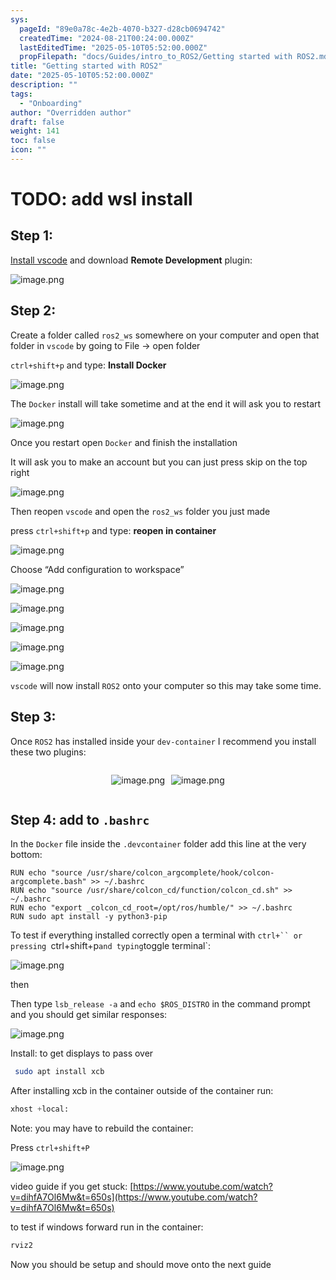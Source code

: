 ```yaml
---
sys:
  pageId: "89e0a78c-4e2b-4070-b327-d28cb0694742"
  createdTime: "2024-08-21T00:24:00.000Z"
  lastEditedTime: "2025-05-10T05:52:00.000Z"
  propFilepath: "docs/Guides/intro_to_ROS2/Getting started with ROS2.md"
title: "Getting started with ROS2"
date: "2025-05-10T05:52:00.000Z"
description: ""
tags:
  - "Onboarding"
author: "Overridden author"
draft: false
weight: 141
toc: false
icon: ""
---
```


# TODO: add wsl install

## Step 1:

[Install vscode](https://code.visualstudio.com/download) and download **Remote Development** plugin:

![image.png](https://prod-files-secure.s3.us-west-2.amazonaws.com/d518164a-d88e-44d1-a4ee-3adb3bd8bce0/efb52993-1881-4a40-b95e-6f020334f022/image.png?X-Amz-Algorithm=AWS4-HMAC-SHA256&X-Amz-Content-Sha256=UNSIGNED-PAYLOAD&X-Amz-Credential=ASIAZI2LB466R7AN7PRA%2F20250630%2Fus-west-2%2Fs3%2Faws4_request&X-Amz-Date=20250630T024703Z&X-Amz-Expires=3600&X-Amz-Security-Token=IQoJb3JpZ2luX2VjELv%2F%2F%2F%2F%2F%2F%2F%2F%2F%2FwEaCXVzLXdlc3QtMiJIMEYCIQDtbzcWhyHos2IPOZDZQ8qIoCrApvCBvI8e1kMS6GJfRgIhANmw9YQQ3wwxFy63w3nKzyeDcXerFT3hBKuHO3HkbUWNKogECLT%2F%2F%2F%2F%2F%2F%2F%2F%2F%2FwEQABoMNjM3NDIzMTgzODA1IgxVSjPMtYrhmTm0POgq3ANwZUzICuNQgy5gGSm15nFgX24Lc7Vk4EkMAvh8HOziwzhyIOfm7b1eCEbfXVvsI%2BIebya%2F6vQmjVjX0rIG%2BP0NjT5KBSU%2BGt4AsYyt5a00SsYr36m82pFZoTeIPOCo1CwytjTIgMj5jmKxJZyEHrDh7PB%2BSI5ICrQAjy0lAsezLKtW83eNFUZyATPP%2FGgTKQBLAEhDXne3H1YQ6LaNcvIg%2FZ4wZqX%2FSC4TId4QzGdoCfd8cm0t72ZZDCRMSCDFoFlY3rvTTUXBXSJu0DkUCBMeX3HGbOyCcKJJwNSWCdv064Egxpo4hFRxRuWVhncVL1nwf%2B5Yw%2B5k2oS0GZx2bOElauR6LnVf2zWywVRFFFAiJYt7LnGAqZQG2PG0BCDYJy%2FtRfv8CvaL9ZAXYtZT%2BZ7EmUZJelSBMfbb0%2FItKqWt3w9E3xWYEJuZovRuFSzT%2F3C7SlZGZCcEiufWbFv8m%2FGDFhIeCw6gkJCobXTCiDatRGgMb9HGMxDg8SXv8ALv6AfMXuCgsR127wJdwQLccG7DGi%2Fh9ZnO1jvmmr0fizdBNkTwF3YWEHeu%2BAgHWT0lj%2FWImP3f4NhAWiPzF1y5FXNPh6U2A3sY6qlXN7hx1NkK3HFmgIj%2BVCvYfe2gdDDd7ofDBjqkAWIglyTBfmEvOgCsT2k3YO%2FcqyX7Ktgm%2F0uaB2Ca8oo6NEK8KeW0g4Pzti4PZ%2FDdAAyCYeYsrIjKrTjVbdWDg137eGU1b%2B%2B%2FEW9rxA8uyDd0MnNsvBA15VwwlbpgD%2BlVg5iNik20t8IC3DZR1l%2BWKzgXlTIeB5bAWu%2F%2FsWFibDszCN98hAEo%2BmciFOLnvPG8PlORDwnt%2BrlVWtUgwSSIta4WEVRc&X-Amz-Signature=b3a3e5520249b15ae69a184c06bb13f5c9ea8d1a642025ed9e6e9a24bbcdc4d7&X-Amz-SignedHeaders=host&x-amz-checksum-mode=ENABLED&x-id=GetObject)

## Step 2:

Create a folder called `ros2_ws` somewhere on your computer and open that folder in `vscode` by going to File → open folder 

`ctrl+shift+p` and type: **Install Docker**

![image.png](https://prod-files-secure.s3.us-west-2.amazonaws.com/d518164a-d88e-44d1-a4ee-3adb3bd8bce0/2269dc0e-1cd5-47ff-bceb-c04ad9b2eab0/image.png?X-Amz-Algorithm=AWS4-HMAC-SHA256&X-Amz-Content-Sha256=UNSIGNED-PAYLOAD&X-Amz-Credential=ASIAZI2LB466R7AN7PRA%2F20250630%2Fus-west-2%2Fs3%2Faws4_request&X-Amz-Date=20250630T024703Z&X-Amz-Expires=3600&X-Amz-Security-Token=IQoJb3JpZ2luX2VjELv%2F%2F%2F%2F%2F%2F%2F%2F%2F%2FwEaCXVzLXdlc3QtMiJIMEYCIQDtbzcWhyHos2IPOZDZQ8qIoCrApvCBvI8e1kMS6GJfRgIhANmw9YQQ3wwxFy63w3nKzyeDcXerFT3hBKuHO3HkbUWNKogECLT%2F%2F%2F%2F%2F%2F%2F%2F%2F%2FwEQABoMNjM3NDIzMTgzODA1IgxVSjPMtYrhmTm0POgq3ANwZUzICuNQgy5gGSm15nFgX24Lc7Vk4EkMAvh8HOziwzhyIOfm7b1eCEbfXVvsI%2BIebya%2F6vQmjVjX0rIG%2BP0NjT5KBSU%2BGt4AsYyt5a00SsYr36m82pFZoTeIPOCo1CwytjTIgMj5jmKxJZyEHrDh7PB%2BSI5ICrQAjy0lAsezLKtW83eNFUZyATPP%2FGgTKQBLAEhDXne3H1YQ6LaNcvIg%2FZ4wZqX%2FSC4TId4QzGdoCfd8cm0t72ZZDCRMSCDFoFlY3rvTTUXBXSJu0DkUCBMeX3HGbOyCcKJJwNSWCdv064Egxpo4hFRxRuWVhncVL1nwf%2B5Yw%2B5k2oS0GZx2bOElauR6LnVf2zWywVRFFFAiJYt7LnGAqZQG2PG0BCDYJy%2FtRfv8CvaL9ZAXYtZT%2BZ7EmUZJelSBMfbb0%2FItKqWt3w9E3xWYEJuZovRuFSzT%2F3C7SlZGZCcEiufWbFv8m%2FGDFhIeCw6gkJCobXTCiDatRGgMb9HGMxDg8SXv8ALv6AfMXuCgsR127wJdwQLccG7DGi%2Fh9ZnO1jvmmr0fizdBNkTwF3YWEHeu%2BAgHWT0lj%2FWImP3f4NhAWiPzF1y5FXNPh6U2A3sY6qlXN7hx1NkK3HFmgIj%2BVCvYfe2gdDDd7ofDBjqkAWIglyTBfmEvOgCsT2k3YO%2FcqyX7Ktgm%2F0uaB2Ca8oo6NEK8KeW0g4Pzti4PZ%2FDdAAyCYeYsrIjKrTjVbdWDg137eGU1b%2B%2B%2FEW9rxA8uyDd0MnNsvBA15VwwlbpgD%2BlVg5iNik20t8IC3DZR1l%2BWKzgXlTIeB5bAWu%2F%2FsWFibDszCN98hAEo%2BmciFOLnvPG8PlORDwnt%2BrlVWtUgwSSIta4WEVRc&X-Amz-Signature=7a281310432372c6a401b06657ce3690e4243b6ef40b6fb8f6ba08e34de05ee7&X-Amz-SignedHeaders=host&x-amz-checksum-mode=ENABLED&x-id=GetObject)

The `Docker` install will take sometime and at the end it will ask you to restart

![image.png](https://prod-files-secure.s3.us-west-2.amazonaws.com/d518164a-d88e-44d1-a4ee-3adb3bd8bce0/ed233f78-be33-4b1f-b89c-9c346c0e961e/image.png?X-Amz-Algorithm=AWS4-HMAC-SHA256&X-Amz-Content-Sha256=UNSIGNED-PAYLOAD&X-Amz-Credential=ASIAZI2LB466R7AN7PRA%2F20250630%2Fus-west-2%2Fs3%2Faws4_request&X-Amz-Date=20250630T024703Z&X-Amz-Expires=3600&X-Amz-Security-Token=IQoJb3JpZ2luX2VjELv%2F%2F%2F%2F%2F%2F%2F%2F%2F%2FwEaCXVzLXdlc3QtMiJIMEYCIQDtbzcWhyHos2IPOZDZQ8qIoCrApvCBvI8e1kMS6GJfRgIhANmw9YQQ3wwxFy63w3nKzyeDcXerFT3hBKuHO3HkbUWNKogECLT%2F%2F%2F%2F%2F%2F%2F%2F%2F%2FwEQABoMNjM3NDIzMTgzODA1IgxVSjPMtYrhmTm0POgq3ANwZUzICuNQgy5gGSm15nFgX24Lc7Vk4EkMAvh8HOziwzhyIOfm7b1eCEbfXVvsI%2BIebya%2F6vQmjVjX0rIG%2BP0NjT5KBSU%2BGt4AsYyt5a00SsYr36m82pFZoTeIPOCo1CwytjTIgMj5jmKxJZyEHrDh7PB%2BSI5ICrQAjy0lAsezLKtW83eNFUZyATPP%2FGgTKQBLAEhDXne3H1YQ6LaNcvIg%2FZ4wZqX%2FSC4TId4QzGdoCfd8cm0t72ZZDCRMSCDFoFlY3rvTTUXBXSJu0DkUCBMeX3HGbOyCcKJJwNSWCdv064Egxpo4hFRxRuWVhncVL1nwf%2B5Yw%2B5k2oS0GZx2bOElauR6LnVf2zWywVRFFFAiJYt7LnGAqZQG2PG0BCDYJy%2FtRfv8CvaL9ZAXYtZT%2BZ7EmUZJelSBMfbb0%2FItKqWt3w9E3xWYEJuZovRuFSzT%2F3C7SlZGZCcEiufWbFv8m%2FGDFhIeCw6gkJCobXTCiDatRGgMb9HGMxDg8SXv8ALv6AfMXuCgsR127wJdwQLccG7DGi%2Fh9ZnO1jvmmr0fizdBNkTwF3YWEHeu%2BAgHWT0lj%2FWImP3f4NhAWiPzF1y5FXNPh6U2A3sY6qlXN7hx1NkK3HFmgIj%2BVCvYfe2gdDDd7ofDBjqkAWIglyTBfmEvOgCsT2k3YO%2FcqyX7Ktgm%2F0uaB2Ca8oo6NEK8KeW0g4Pzti4PZ%2FDdAAyCYeYsrIjKrTjVbdWDg137eGU1b%2B%2B%2FEW9rxA8uyDd0MnNsvBA15VwwlbpgD%2BlVg5iNik20t8IC3DZR1l%2BWKzgXlTIeB5bAWu%2F%2FsWFibDszCN98hAEo%2BmciFOLnvPG8PlORDwnt%2BrlVWtUgwSSIta4WEVRc&X-Amz-Signature=4ac584b223bde3434fbe93019d7fc574e77f475afc9e5a8ee1dc90fd9bc30615&X-Amz-SignedHeaders=host&x-amz-checksum-mode=ENABLED&x-id=GetObject)

Once you restart open `Docker` and finish the installation

It will ask you to make an account but you can just press skip on the top right

![image.png](https://prod-files-secure.s3.us-west-2.amazonaws.com/d518164a-d88e-44d1-a4ee-3adb3bd8bce0/21010ad9-1659-4fd9-9f59-9932a09b2a3d/image.png?X-Amz-Algorithm=AWS4-HMAC-SHA256&X-Amz-Content-Sha256=UNSIGNED-PAYLOAD&X-Amz-Credential=ASIAZI2LB466R7AN7PRA%2F20250630%2Fus-west-2%2Fs3%2Faws4_request&X-Amz-Date=20250630T024703Z&X-Amz-Expires=3600&X-Amz-Security-Token=IQoJb3JpZ2luX2VjELv%2F%2F%2F%2F%2F%2F%2F%2F%2F%2FwEaCXVzLXdlc3QtMiJIMEYCIQDtbzcWhyHos2IPOZDZQ8qIoCrApvCBvI8e1kMS6GJfRgIhANmw9YQQ3wwxFy63w3nKzyeDcXerFT3hBKuHO3HkbUWNKogECLT%2F%2F%2F%2F%2F%2F%2F%2F%2F%2FwEQABoMNjM3NDIzMTgzODA1IgxVSjPMtYrhmTm0POgq3ANwZUzICuNQgy5gGSm15nFgX24Lc7Vk4EkMAvh8HOziwzhyIOfm7b1eCEbfXVvsI%2BIebya%2F6vQmjVjX0rIG%2BP0NjT5KBSU%2BGt4AsYyt5a00SsYr36m82pFZoTeIPOCo1CwytjTIgMj5jmKxJZyEHrDh7PB%2BSI5ICrQAjy0lAsezLKtW83eNFUZyATPP%2FGgTKQBLAEhDXne3H1YQ6LaNcvIg%2FZ4wZqX%2FSC4TId4QzGdoCfd8cm0t72ZZDCRMSCDFoFlY3rvTTUXBXSJu0DkUCBMeX3HGbOyCcKJJwNSWCdv064Egxpo4hFRxRuWVhncVL1nwf%2B5Yw%2B5k2oS0GZx2bOElauR6LnVf2zWywVRFFFAiJYt7LnGAqZQG2PG0BCDYJy%2FtRfv8CvaL9ZAXYtZT%2BZ7EmUZJelSBMfbb0%2FItKqWt3w9E3xWYEJuZovRuFSzT%2F3C7SlZGZCcEiufWbFv8m%2FGDFhIeCw6gkJCobXTCiDatRGgMb9HGMxDg8SXv8ALv6AfMXuCgsR127wJdwQLccG7DGi%2Fh9ZnO1jvmmr0fizdBNkTwF3YWEHeu%2BAgHWT0lj%2FWImP3f4NhAWiPzF1y5FXNPh6U2A3sY6qlXN7hx1NkK3HFmgIj%2BVCvYfe2gdDDd7ofDBjqkAWIglyTBfmEvOgCsT2k3YO%2FcqyX7Ktgm%2F0uaB2Ca8oo6NEK8KeW0g4Pzti4PZ%2FDdAAyCYeYsrIjKrTjVbdWDg137eGU1b%2B%2B%2FEW9rxA8uyDd0MnNsvBA15VwwlbpgD%2BlVg5iNik20t8IC3DZR1l%2BWKzgXlTIeB5bAWu%2F%2FsWFibDszCN98hAEo%2BmciFOLnvPG8PlORDwnt%2BrlVWtUgwSSIta4WEVRc&X-Amz-Signature=19409f4bbaed0fd30c810cb3eab3df829b32e10b64a18cacb90accd880d84367&X-Amz-SignedHeaders=host&x-amz-checksum-mode=ENABLED&x-id=GetObject)

Then reopen `vscode` and open the `ros2_ws` folder you just made

press `ctrl+shift+p` and type: **reopen in container**

![image.png](https://prod-files-secure.s3.us-west-2.amazonaws.com/d518164a-d88e-44d1-a4ee-3adb3bd8bce0/4e93b8c2-41ad-488c-8095-c74205196118/image.png?X-Amz-Algorithm=AWS4-HMAC-SHA256&X-Amz-Content-Sha256=UNSIGNED-PAYLOAD&X-Amz-Credential=ASIAZI2LB466R7AN7PRA%2F20250630%2Fus-west-2%2Fs3%2Faws4_request&X-Amz-Date=20250630T024703Z&X-Amz-Expires=3600&X-Amz-Security-Token=IQoJb3JpZ2luX2VjELv%2F%2F%2F%2F%2F%2F%2F%2F%2F%2FwEaCXVzLXdlc3QtMiJIMEYCIQDtbzcWhyHos2IPOZDZQ8qIoCrApvCBvI8e1kMS6GJfRgIhANmw9YQQ3wwxFy63w3nKzyeDcXerFT3hBKuHO3HkbUWNKogECLT%2F%2F%2F%2F%2F%2F%2F%2F%2F%2FwEQABoMNjM3NDIzMTgzODA1IgxVSjPMtYrhmTm0POgq3ANwZUzICuNQgy5gGSm15nFgX24Lc7Vk4EkMAvh8HOziwzhyIOfm7b1eCEbfXVvsI%2BIebya%2F6vQmjVjX0rIG%2BP0NjT5KBSU%2BGt4AsYyt5a00SsYr36m82pFZoTeIPOCo1CwytjTIgMj5jmKxJZyEHrDh7PB%2BSI5ICrQAjy0lAsezLKtW83eNFUZyATPP%2FGgTKQBLAEhDXne3H1YQ6LaNcvIg%2FZ4wZqX%2FSC4TId4QzGdoCfd8cm0t72ZZDCRMSCDFoFlY3rvTTUXBXSJu0DkUCBMeX3HGbOyCcKJJwNSWCdv064Egxpo4hFRxRuWVhncVL1nwf%2B5Yw%2B5k2oS0GZx2bOElauR6LnVf2zWywVRFFFAiJYt7LnGAqZQG2PG0BCDYJy%2FtRfv8CvaL9ZAXYtZT%2BZ7EmUZJelSBMfbb0%2FItKqWt3w9E3xWYEJuZovRuFSzT%2F3C7SlZGZCcEiufWbFv8m%2FGDFhIeCw6gkJCobXTCiDatRGgMb9HGMxDg8SXv8ALv6AfMXuCgsR127wJdwQLccG7DGi%2Fh9ZnO1jvmmr0fizdBNkTwF3YWEHeu%2BAgHWT0lj%2FWImP3f4NhAWiPzF1y5FXNPh6U2A3sY6qlXN7hx1NkK3HFmgIj%2BVCvYfe2gdDDd7ofDBjqkAWIglyTBfmEvOgCsT2k3YO%2FcqyX7Ktgm%2F0uaB2Ca8oo6NEK8KeW0g4Pzti4PZ%2FDdAAyCYeYsrIjKrTjVbdWDg137eGU1b%2B%2B%2FEW9rxA8uyDd0MnNsvBA15VwwlbpgD%2BlVg5iNik20t8IC3DZR1l%2BWKzgXlTIeB5bAWu%2F%2FsWFibDszCN98hAEo%2BmciFOLnvPG8PlORDwnt%2BrlVWtUgwSSIta4WEVRc&X-Amz-Signature=89189e647ce962cb2185eb3de6708c07532ae9203eb53919d2012edfd4692faa&X-Amz-SignedHeaders=host&x-amz-checksum-mode=ENABLED&x-id=GetObject)

Choose “Add configuration to workspace”

![image.png](https://prod-files-secure.s3.us-west-2.amazonaws.com/d518164a-d88e-44d1-a4ee-3adb3bd8bce0/9560b282-5060-4989-ba37-97e7b2c22476/image.png?X-Amz-Algorithm=AWS4-HMAC-SHA256&X-Amz-Content-Sha256=UNSIGNED-PAYLOAD&X-Amz-Credential=ASIAZI2LB466R7AN7PRA%2F20250630%2Fus-west-2%2Fs3%2Faws4_request&X-Amz-Date=20250630T024703Z&X-Amz-Expires=3600&X-Amz-Security-Token=IQoJb3JpZ2luX2VjELv%2F%2F%2F%2F%2F%2F%2F%2F%2F%2FwEaCXVzLXdlc3QtMiJIMEYCIQDtbzcWhyHos2IPOZDZQ8qIoCrApvCBvI8e1kMS6GJfRgIhANmw9YQQ3wwxFy63w3nKzyeDcXerFT3hBKuHO3HkbUWNKogECLT%2F%2F%2F%2F%2F%2F%2F%2F%2F%2FwEQABoMNjM3NDIzMTgzODA1IgxVSjPMtYrhmTm0POgq3ANwZUzICuNQgy5gGSm15nFgX24Lc7Vk4EkMAvh8HOziwzhyIOfm7b1eCEbfXVvsI%2BIebya%2F6vQmjVjX0rIG%2BP0NjT5KBSU%2BGt4AsYyt5a00SsYr36m82pFZoTeIPOCo1CwytjTIgMj5jmKxJZyEHrDh7PB%2BSI5ICrQAjy0lAsezLKtW83eNFUZyATPP%2FGgTKQBLAEhDXne3H1YQ6LaNcvIg%2FZ4wZqX%2FSC4TId4QzGdoCfd8cm0t72ZZDCRMSCDFoFlY3rvTTUXBXSJu0DkUCBMeX3HGbOyCcKJJwNSWCdv064Egxpo4hFRxRuWVhncVL1nwf%2B5Yw%2B5k2oS0GZx2bOElauR6LnVf2zWywVRFFFAiJYt7LnGAqZQG2PG0BCDYJy%2FtRfv8CvaL9ZAXYtZT%2BZ7EmUZJelSBMfbb0%2FItKqWt3w9E3xWYEJuZovRuFSzT%2F3C7SlZGZCcEiufWbFv8m%2FGDFhIeCw6gkJCobXTCiDatRGgMb9HGMxDg8SXv8ALv6AfMXuCgsR127wJdwQLccG7DGi%2Fh9ZnO1jvmmr0fizdBNkTwF3YWEHeu%2BAgHWT0lj%2FWImP3f4NhAWiPzF1y5FXNPh6U2A3sY6qlXN7hx1NkK3HFmgIj%2BVCvYfe2gdDDd7ofDBjqkAWIglyTBfmEvOgCsT2k3YO%2FcqyX7Ktgm%2F0uaB2Ca8oo6NEK8KeW0g4Pzti4PZ%2FDdAAyCYeYsrIjKrTjVbdWDg137eGU1b%2B%2B%2FEW9rxA8uyDd0MnNsvBA15VwwlbpgD%2BlVg5iNik20t8IC3DZR1l%2BWKzgXlTIeB5bAWu%2F%2FsWFibDszCN98hAEo%2BmciFOLnvPG8PlORDwnt%2BrlVWtUgwSSIta4WEVRc&X-Amz-Signature=c107d3eef94fbb271fe344e6c2801166d4ae576c2fc59e05b3fe2925e68b2781&X-Amz-SignedHeaders=host&x-amz-checksum-mode=ENABLED&x-id=GetObject)

![image.png](https://prod-files-secure.s3.us-west-2.amazonaws.com/d518164a-d88e-44d1-a4ee-3adb3bd8bce0/2ee63f81-886b-48e8-a553-dc6e5eac99e4/image.png?X-Amz-Algorithm=AWS4-HMAC-SHA256&X-Amz-Content-Sha256=UNSIGNED-PAYLOAD&X-Amz-Credential=ASIAZI2LB466R7AN7PRA%2F20250630%2Fus-west-2%2Fs3%2Faws4_request&X-Amz-Date=20250630T024703Z&X-Amz-Expires=3600&X-Amz-Security-Token=IQoJb3JpZ2luX2VjELv%2F%2F%2F%2F%2F%2F%2F%2F%2F%2FwEaCXVzLXdlc3QtMiJIMEYCIQDtbzcWhyHos2IPOZDZQ8qIoCrApvCBvI8e1kMS6GJfRgIhANmw9YQQ3wwxFy63w3nKzyeDcXerFT3hBKuHO3HkbUWNKogECLT%2F%2F%2F%2F%2F%2F%2F%2F%2F%2FwEQABoMNjM3NDIzMTgzODA1IgxVSjPMtYrhmTm0POgq3ANwZUzICuNQgy5gGSm15nFgX24Lc7Vk4EkMAvh8HOziwzhyIOfm7b1eCEbfXVvsI%2BIebya%2F6vQmjVjX0rIG%2BP0NjT5KBSU%2BGt4AsYyt5a00SsYr36m82pFZoTeIPOCo1CwytjTIgMj5jmKxJZyEHrDh7PB%2BSI5ICrQAjy0lAsezLKtW83eNFUZyATPP%2FGgTKQBLAEhDXne3H1YQ6LaNcvIg%2FZ4wZqX%2FSC4TId4QzGdoCfd8cm0t72ZZDCRMSCDFoFlY3rvTTUXBXSJu0DkUCBMeX3HGbOyCcKJJwNSWCdv064Egxpo4hFRxRuWVhncVL1nwf%2B5Yw%2B5k2oS0GZx2bOElauR6LnVf2zWywVRFFFAiJYt7LnGAqZQG2PG0BCDYJy%2FtRfv8CvaL9ZAXYtZT%2BZ7EmUZJelSBMfbb0%2FItKqWt3w9E3xWYEJuZovRuFSzT%2F3C7SlZGZCcEiufWbFv8m%2FGDFhIeCw6gkJCobXTCiDatRGgMb9HGMxDg8SXv8ALv6AfMXuCgsR127wJdwQLccG7DGi%2Fh9ZnO1jvmmr0fizdBNkTwF3YWEHeu%2BAgHWT0lj%2FWImP3f4NhAWiPzF1y5FXNPh6U2A3sY6qlXN7hx1NkK3HFmgIj%2BVCvYfe2gdDDd7ofDBjqkAWIglyTBfmEvOgCsT2k3YO%2FcqyX7Ktgm%2F0uaB2Ca8oo6NEK8KeW0g4Pzti4PZ%2FDdAAyCYeYsrIjKrTjVbdWDg137eGU1b%2B%2B%2FEW9rxA8uyDd0MnNsvBA15VwwlbpgD%2BlVg5iNik20t8IC3DZR1l%2BWKzgXlTIeB5bAWu%2F%2FsWFibDszCN98hAEo%2BmciFOLnvPG8PlORDwnt%2BrlVWtUgwSSIta4WEVRc&X-Amz-Signature=f866b648472432786a18338e2327d8ba2296b271e1071e185a243ad9e02e8207&X-Amz-SignedHeaders=host&x-amz-checksum-mode=ENABLED&x-id=GetObject)

![image.png](https://prod-files-secure.s3.us-west-2.amazonaws.com/d518164a-d88e-44d1-a4ee-3adb3bd8bce0/ae1580b2-b048-407e-aed9-b584224a7a04/image.png?X-Amz-Algorithm=AWS4-HMAC-SHA256&X-Amz-Content-Sha256=UNSIGNED-PAYLOAD&X-Amz-Credential=ASIAZI2LB466R7AN7PRA%2F20250630%2Fus-west-2%2Fs3%2Faws4_request&X-Amz-Date=20250630T024703Z&X-Amz-Expires=3600&X-Amz-Security-Token=IQoJb3JpZ2luX2VjELv%2F%2F%2F%2F%2F%2F%2F%2F%2F%2FwEaCXVzLXdlc3QtMiJIMEYCIQDtbzcWhyHos2IPOZDZQ8qIoCrApvCBvI8e1kMS6GJfRgIhANmw9YQQ3wwxFy63w3nKzyeDcXerFT3hBKuHO3HkbUWNKogECLT%2F%2F%2F%2F%2F%2F%2F%2F%2F%2FwEQABoMNjM3NDIzMTgzODA1IgxVSjPMtYrhmTm0POgq3ANwZUzICuNQgy5gGSm15nFgX24Lc7Vk4EkMAvh8HOziwzhyIOfm7b1eCEbfXVvsI%2BIebya%2F6vQmjVjX0rIG%2BP0NjT5KBSU%2BGt4AsYyt5a00SsYr36m82pFZoTeIPOCo1CwytjTIgMj5jmKxJZyEHrDh7PB%2BSI5ICrQAjy0lAsezLKtW83eNFUZyATPP%2FGgTKQBLAEhDXne3H1YQ6LaNcvIg%2FZ4wZqX%2FSC4TId4QzGdoCfd8cm0t72ZZDCRMSCDFoFlY3rvTTUXBXSJu0DkUCBMeX3HGbOyCcKJJwNSWCdv064Egxpo4hFRxRuWVhncVL1nwf%2B5Yw%2B5k2oS0GZx2bOElauR6LnVf2zWywVRFFFAiJYt7LnGAqZQG2PG0BCDYJy%2FtRfv8CvaL9ZAXYtZT%2BZ7EmUZJelSBMfbb0%2FItKqWt3w9E3xWYEJuZovRuFSzT%2F3C7SlZGZCcEiufWbFv8m%2FGDFhIeCw6gkJCobXTCiDatRGgMb9HGMxDg8SXv8ALv6AfMXuCgsR127wJdwQLccG7DGi%2Fh9ZnO1jvmmr0fizdBNkTwF3YWEHeu%2BAgHWT0lj%2FWImP3f4NhAWiPzF1y5FXNPh6U2A3sY6qlXN7hx1NkK3HFmgIj%2BVCvYfe2gdDDd7ofDBjqkAWIglyTBfmEvOgCsT2k3YO%2FcqyX7Ktgm%2F0uaB2Ca8oo6NEK8KeW0g4Pzti4PZ%2FDdAAyCYeYsrIjKrTjVbdWDg137eGU1b%2B%2B%2FEW9rxA8uyDd0MnNsvBA15VwwlbpgD%2BlVg5iNik20t8IC3DZR1l%2BWKzgXlTIeB5bAWu%2F%2FsWFibDszCN98hAEo%2BmciFOLnvPG8PlORDwnt%2BrlVWtUgwSSIta4WEVRc&X-Amz-Signature=7b7a26e2b30b0bf6e4b7666e226ab08f11b15c2622bae04293a87d013d079739&X-Amz-SignedHeaders=host&x-amz-checksum-mode=ENABLED&x-id=GetObject)

![image.png](https://prod-files-secure.s3.us-west-2.amazonaws.com/d518164a-d88e-44d1-a4ee-3adb3bd8bce0/53255b28-f75e-430f-b9e3-c0ac8577e42b/image.png?X-Amz-Algorithm=AWS4-HMAC-SHA256&X-Amz-Content-Sha256=UNSIGNED-PAYLOAD&X-Amz-Credential=ASIAZI2LB466R7AN7PRA%2F20250630%2Fus-west-2%2Fs3%2Faws4_request&X-Amz-Date=20250630T024703Z&X-Amz-Expires=3600&X-Amz-Security-Token=IQoJb3JpZ2luX2VjELv%2F%2F%2F%2F%2F%2F%2F%2F%2F%2FwEaCXVzLXdlc3QtMiJIMEYCIQDtbzcWhyHos2IPOZDZQ8qIoCrApvCBvI8e1kMS6GJfRgIhANmw9YQQ3wwxFy63w3nKzyeDcXerFT3hBKuHO3HkbUWNKogECLT%2F%2F%2F%2F%2F%2F%2F%2F%2F%2FwEQABoMNjM3NDIzMTgzODA1IgxVSjPMtYrhmTm0POgq3ANwZUzICuNQgy5gGSm15nFgX24Lc7Vk4EkMAvh8HOziwzhyIOfm7b1eCEbfXVvsI%2BIebya%2F6vQmjVjX0rIG%2BP0NjT5KBSU%2BGt4AsYyt5a00SsYr36m82pFZoTeIPOCo1CwytjTIgMj5jmKxJZyEHrDh7PB%2BSI5ICrQAjy0lAsezLKtW83eNFUZyATPP%2FGgTKQBLAEhDXne3H1YQ6LaNcvIg%2FZ4wZqX%2FSC4TId4QzGdoCfd8cm0t72ZZDCRMSCDFoFlY3rvTTUXBXSJu0DkUCBMeX3HGbOyCcKJJwNSWCdv064Egxpo4hFRxRuWVhncVL1nwf%2B5Yw%2B5k2oS0GZx2bOElauR6LnVf2zWywVRFFFAiJYt7LnGAqZQG2PG0BCDYJy%2FtRfv8CvaL9ZAXYtZT%2BZ7EmUZJelSBMfbb0%2FItKqWt3w9E3xWYEJuZovRuFSzT%2F3C7SlZGZCcEiufWbFv8m%2FGDFhIeCw6gkJCobXTCiDatRGgMb9HGMxDg8SXv8ALv6AfMXuCgsR127wJdwQLccG7DGi%2Fh9ZnO1jvmmr0fizdBNkTwF3YWEHeu%2BAgHWT0lj%2FWImP3f4NhAWiPzF1y5FXNPh6U2A3sY6qlXN7hx1NkK3HFmgIj%2BVCvYfe2gdDDd7ofDBjqkAWIglyTBfmEvOgCsT2k3YO%2FcqyX7Ktgm%2F0uaB2Ca8oo6NEK8KeW0g4Pzti4PZ%2FDdAAyCYeYsrIjKrTjVbdWDg137eGU1b%2B%2B%2FEW9rxA8uyDd0MnNsvBA15VwwlbpgD%2BlVg5iNik20t8IC3DZR1l%2BWKzgXlTIeB5bAWu%2F%2FsWFibDszCN98hAEo%2BmciFOLnvPG8PlORDwnt%2BrlVWtUgwSSIta4WEVRc&X-Amz-Signature=5fee2dd1e19777181273d6090a04ee6a2a272a716b2d500d638e4c45b9dbfc48&X-Amz-SignedHeaders=host&x-amz-checksum-mode=ENABLED&x-id=GetObject)

![image.png](https://prod-files-secure.s3.us-west-2.amazonaws.com/d518164a-d88e-44d1-a4ee-3adb3bd8bce0/7c562767-5af9-4ffb-97d1-327bcdf4ee00/image.png?X-Amz-Algorithm=AWS4-HMAC-SHA256&X-Amz-Content-Sha256=UNSIGNED-PAYLOAD&X-Amz-Credential=ASIAZI2LB466R7AN7PRA%2F20250630%2Fus-west-2%2Fs3%2Faws4_request&X-Amz-Date=20250630T024703Z&X-Amz-Expires=3600&X-Amz-Security-Token=IQoJb3JpZ2luX2VjELv%2F%2F%2F%2F%2F%2F%2F%2F%2F%2FwEaCXVzLXdlc3QtMiJIMEYCIQDtbzcWhyHos2IPOZDZQ8qIoCrApvCBvI8e1kMS6GJfRgIhANmw9YQQ3wwxFy63w3nKzyeDcXerFT3hBKuHO3HkbUWNKogECLT%2F%2F%2F%2F%2F%2F%2F%2F%2F%2FwEQABoMNjM3NDIzMTgzODA1IgxVSjPMtYrhmTm0POgq3ANwZUzICuNQgy5gGSm15nFgX24Lc7Vk4EkMAvh8HOziwzhyIOfm7b1eCEbfXVvsI%2BIebya%2F6vQmjVjX0rIG%2BP0NjT5KBSU%2BGt4AsYyt5a00SsYr36m82pFZoTeIPOCo1CwytjTIgMj5jmKxJZyEHrDh7PB%2BSI5ICrQAjy0lAsezLKtW83eNFUZyATPP%2FGgTKQBLAEhDXne3H1YQ6LaNcvIg%2FZ4wZqX%2FSC4TId4QzGdoCfd8cm0t72ZZDCRMSCDFoFlY3rvTTUXBXSJu0DkUCBMeX3HGbOyCcKJJwNSWCdv064Egxpo4hFRxRuWVhncVL1nwf%2B5Yw%2B5k2oS0GZx2bOElauR6LnVf2zWywVRFFFAiJYt7LnGAqZQG2PG0BCDYJy%2FtRfv8CvaL9ZAXYtZT%2BZ7EmUZJelSBMfbb0%2FItKqWt3w9E3xWYEJuZovRuFSzT%2F3C7SlZGZCcEiufWbFv8m%2FGDFhIeCw6gkJCobXTCiDatRGgMb9HGMxDg8SXv8ALv6AfMXuCgsR127wJdwQLccG7DGi%2Fh9ZnO1jvmmr0fizdBNkTwF3YWEHeu%2BAgHWT0lj%2FWImP3f4NhAWiPzF1y5FXNPh6U2A3sY6qlXN7hx1NkK3HFmgIj%2BVCvYfe2gdDDd7ofDBjqkAWIglyTBfmEvOgCsT2k3YO%2FcqyX7Ktgm%2F0uaB2Ca8oo6NEK8KeW0g4Pzti4PZ%2FDdAAyCYeYsrIjKrTjVbdWDg137eGU1b%2B%2B%2FEW9rxA8uyDd0MnNsvBA15VwwlbpgD%2BlVg5iNik20t8IC3DZR1l%2BWKzgXlTIeB5bAWu%2F%2FsWFibDszCN98hAEo%2BmciFOLnvPG8PlORDwnt%2BrlVWtUgwSSIta4WEVRc&X-Amz-Signature=7a0f3f1e46ada9e7da85a4e0aaaa4111d5f3812d05a74e77265afec0eaa10f14&X-Amz-SignedHeaders=host&x-amz-checksum-mode=ENABLED&x-id=GetObject)

`vscode` will now install `ROS2` onto your computer so this may take some time.

## Step 3:

Once `ROS2` has installed inside your `dev-container` I recommend you install these two plugins:

<div style="display: flex;flex-direction: row; column-gap:10px; max-width: 630px;justify-content: center;">
<div>

![image.png](https://prod-files-secure.s3.us-west-2.amazonaws.com/d518164a-d88e-44d1-a4ee-3adb3bd8bce0/3fc3d550-5a54-4ba1-ba6b-faa01cdb7369/image.png?X-Amz-Algorithm=AWS4-HMAC-SHA256&X-Amz-Content-Sha256=UNSIGNED-PAYLOAD&X-Amz-Credential=ASIAZI2LB466627ZFJLS%2F20250630%2Fus-west-2%2Fs3%2Faws4_request&X-Amz-Date=20250630T024704Z&X-Amz-Expires=3600&X-Amz-Security-Token=IQoJb3JpZ2luX2VjELv%2F%2F%2F%2F%2F%2F%2F%2F%2F%2FwEaCXVzLXdlc3QtMiJGMEQCIEO0AqdXb7JDb9k5zfgFWrc7HqhT2oHxW1QOQSZqS3qkAiAFWRDfZCp18eVIYE2Zg0B7dXqvstg4KJfqWfNast9fIyqIBAi0%2F%2F%2F%2F%2F%2F%2F%2F%2F%2F8BEAAaDDYzNzQyMzE4MzgwNSIMKI47uJL4w5picijJKtwDdWMbF7EuXBSfMVWvndjMA1d803P69Pb62%2BWt4ZBdxrNDUDylhv%2B9kbxQGdYY2jmKWDTc1QR5JugqVy%2FQSKHZUwF%2FkKGjXxjEYN6QI78jAtYaf%2B0ZDYnawRF%2BVkQ0syuRXYuS6UuuQlpwsQCat2Qr%2BIzO5g2iv%2Bo1GXAFblKIVxK2vKdBnbPYeJS8Zeaka9AoXaIgsMCBFjqKeMB2BwHyOxwqaYcu%2BNdo%2B83XmJTczMyb%2BYa3zlw1Fxoq9%2FqgPYfmRIMtv%2BEjlxAztSupStS8YlZsAN1o%2Blhkq%2FQEehsL6doCgYO1Mq%2FdNA%2Br1nqWemm1gqOqBBwh36GQcvlURt0Cr5rim%2FhfXtcemSzCKsHQjhDTKubn4F0Bh%2Fu6BELfxlRNvNZYVE2qJpSt%2BZMLEIYj7ZcDiS0QR2F1uu%2FtSfqV5Umt3v81cjG856pgdUcWB7hlxdif1cTqTGe3gOo1mXxQSpprpQW45GaKIjISuoq4CD0RwS%2FmXOzPaqrUkFzXUTkUfX7sLHoqjELhSSEdVK99of8y7fjwlyscV8yLUQWbpaTaJKNclM%2FwTQPIDFY8qE%2F%2BhJqGjnUJDIwRl1BA1t5ZAgJLuNqVZvuWlFvruxYgcA2dWR4TnRfPWMDNrmQwkO%2BHwwY6pgF1kaC64UT0GjmkT157l5a9Sn5Iwlve1RkWGjQBp3gpeOLqMvCa2G8Uhk%2BP7ROHo8TTsv%2BD36na5WgxtDQFss0QxsKUmlysIvhn7G2Vzn0zmXfebLiKEdvpsqPzdpERNoTmXfQ%2Flr%2F%2Frki%2BQlamCHJCpniPszB0Aq%2BNVZ3xWLiwXHgvQwM3zFydvbTZJf8WQ9o84JxpudE4rGXNGlUNTODxnZWmQ%2B4L&X-Amz-Signature=13120d7dce837b945a214a4773448ddd84b76441a19abfabdd201e808ec652ad&X-Amz-SignedHeaders=host&x-amz-checksum-mode=ENABLED&x-id=GetObject)

</div>
<div>

![image.png](https://prod-files-secure.s3.us-west-2.amazonaws.com/d518164a-d88e-44d1-a4ee-3adb3bd8bce0/d994cc66-13c2-4093-a5a3-f84cf4601a82/image.png?X-Amz-Algorithm=AWS4-HMAC-SHA256&X-Amz-Content-Sha256=UNSIGNED-PAYLOAD&X-Amz-Credential=ASIAZI2LB4663WVYZKPQ%2F20250630%2Fus-west-2%2Fs3%2Faws4_request&X-Amz-Date=20250630T024704Z&X-Amz-Expires=3600&X-Amz-Security-Token=IQoJb3JpZ2luX2VjELr%2F%2F%2F%2F%2F%2F%2F%2F%2F%2FwEaCXVzLXdlc3QtMiJHMEUCIFB%2ByJQ%2BV%2B3ThgCgNaMMcfKfcYgpnzV9sC4fvPdMqIPzAiEA0hW0gg%2FjcHQJeuwN0VQ2zm6Y5kLkw95dTQ2V8IgtedsqiAQIs%2F%2F%2F%2F%2F%2F%2F%2F%2F%2F%2FARAAGgw2Mzc0MjMxODM4MDUiDL6x0T4ZCiINGZc1sCrcA3jSwyajYWUw0Wm8zbZ8kb5hQkBIQvBE4E5xRoIippnFwzIuDLEJ7hxaQ4V%2FmrVM1gl3oahd6K1QzQ0pFDwRNjE2o%2BSaqw%2BYAR7ful3ldj%2F465xzoYviXjVAWS5l%2Ft5tgt6re9fcr3W6QxGTZGQ3O8VMgElNBHNpHwqGiUKYr3e4gFhCY0dyxiZQi2XyLTPJ3RHK0%2ByKlmfvFvy%2FnQYDjUvfk6RIwK2IWiZSzPZZRDdeFbjGLg7xDK4jQpANvtxNzWpSiuSQwtjIiCixVL7jlWWTFgqaC7uRY2Fx62SVVc11rwEaCM9VH9NbGUGPEk9e8nqqvu4J9VjTwKtYfqvQ9FRVNmR2OyUFwvcnePYDl6m%2B0b%2FNHNT1DAxmuEAbEmoQiclIJJKem%2BC%2FJ%2BdUoAqiWb3ERyroE9Bhc6aMmiNUqf4alFXm%2BKpoN7Ls1mYTkjGCyjPwBfIkmnEOY8eUVql1ghY3Yj84dVak07yCxg%2FYzzoN0yuXSPN2u1qz9OxJ1BQ1GaoF2vUV%2F5M3nMie8OIcVaTfalZqCftHd5RH7x9joS7CSG%2BWtDYdqU6CAmR4%2FcgIIH32LVw1DE4BsHj8EZwzIs9zN9LwAYTedWootYG0qV4LMZbtqRQhK7OM9fVZMITmh8MGOqUBD0WOxMYWgCsGk%2FQFzQZzFVcc%2BR597dn5H4BPbwIyPJxhpqDGKdr%2BJu4bhKgtgC1R1kGiy8yu3awE4IdGZiZlSIKe3EVKYrCoWleDGp9yHXjkmE0Ty85NvSl1Q2oeKGKv4%2BByzkGKmA5ANBnIuS7MDJ3SVOEDKtF7mEwBub2gMquNZILXDO6eCxMZdO4CDWlEjaCATH98BNYcThUp9Xngr%2F%2F52Doh&X-Amz-Signature=55c11c52d462d0b443b6b544b19c0eb0d4e230d7b099d5f68817d322652e03e3&X-Amz-SignedHeaders=host&x-amz-checksum-mode=ENABLED&x-id=GetObject)

</div>
</div>

## Step 4: add to `.bashrc`

In the `Docker` file inside the `.devcontainer` folder add this line at the very bottom: 

```docker
RUN echo "source /usr/share/colcon_argcomplete/hook/colcon-argcomplete.bash" >> ~/.bashrc
RUN echo "source /usr/share/colcon_cd/function/colcon_cd.sh" >> ~/.bashrc
RUN echo "export _colcon_cd_root=/opt/ros/humble/" >> ~/.bashrc
RUN sudo apt install -y python3-pip 
```

To test if everything installed correctly open a terminal with `ctrl+`` or pressing `ctrl+shift+p` and typing `toggle terminal`:

![image.png](https://prod-files-secure.s3.us-west-2.amazonaws.com/d518164a-d88e-44d1-a4ee-3adb3bd8bce0/6a4943d8-b04e-4c02-9a58-775f3384d1a5/image.png?X-Amz-Algorithm=AWS4-HMAC-SHA256&X-Amz-Content-Sha256=UNSIGNED-PAYLOAD&X-Amz-Credential=ASIAZI2LB466R7AN7PRA%2F20250630%2Fus-west-2%2Fs3%2Faws4_request&X-Amz-Date=20250630T024703Z&X-Amz-Expires=3600&X-Amz-Security-Token=IQoJb3JpZ2luX2VjELv%2F%2F%2F%2F%2F%2F%2F%2F%2F%2FwEaCXVzLXdlc3QtMiJIMEYCIQDtbzcWhyHos2IPOZDZQ8qIoCrApvCBvI8e1kMS6GJfRgIhANmw9YQQ3wwxFy63w3nKzyeDcXerFT3hBKuHO3HkbUWNKogECLT%2F%2F%2F%2F%2F%2F%2F%2F%2F%2FwEQABoMNjM3NDIzMTgzODA1IgxVSjPMtYrhmTm0POgq3ANwZUzICuNQgy5gGSm15nFgX24Lc7Vk4EkMAvh8HOziwzhyIOfm7b1eCEbfXVvsI%2BIebya%2F6vQmjVjX0rIG%2BP0NjT5KBSU%2BGt4AsYyt5a00SsYr36m82pFZoTeIPOCo1CwytjTIgMj5jmKxJZyEHrDh7PB%2BSI5ICrQAjy0lAsezLKtW83eNFUZyATPP%2FGgTKQBLAEhDXne3H1YQ6LaNcvIg%2FZ4wZqX%2FSC4TId4QzGdoCfd8cm0t72ZZDCRMSCDFoFlY3rvTTUXBXSJu0DkUCBMeX3HGbOyCcKJJwNSWCdv064Egxpo4hFRxRuWVhncVL1nwf%2B5Yw%2B5k2oS0GZx2bOElauR6LnVf2zWywVRFFFAiJYt7LnGAqZQG2PG0BCDYJy%2FtRfv8CvaL9ZAXYtZT%2BZ7EmUZJelSBMfbb0%2FItKqWt3w9E3xWYEJuZovRuFSzT%2F3C7SlZGZCcEiufWbFv8m%2FGDFhIeCw6gkJCobXTCiDatRGgMb9HGMxDg8SXv8ALv6AfMXuCgsR127wJdwQLccG7DGi%2Fh9ZnO1jvmmr0fizdBNkTwF3YWEHeu%2BAgHWT0lj%2FWImP3f4NhAWiPzF1y5FXNPh6U2A3sY6qlXN7hx1NkK3HFmgIj%2BVCvYfe2gdDDd7ofDBjqkAWIglyTBfmEvOgCsT2k3YO%2FcqyX7Ktgm%2F0uaB2Ca8oo6NEK8KeW0g4Pzti4PZ%2FDdAAyCYeYsrIjKrTjVbdWDg137eGU1b%2B%2B%2FEW9rxA8uyDd0MnNsvBA15VwwlbpgD%2BlVg5iNik20t8IC3DZR1l%2BWKzgXlTIeB5bAWu%2F%2FsWFibDszCN98hAEo%2BmciFOLnvPG8PlORDwnt%2BrlVWtUgwSSIta4WEVRc&X-Amz-Signature=81d441b927928493f346ad24ea35863d1a631ea962262a465faf717a856583e4&X-Amz-SignedHeaders=host&x-amz-checksum-mode=ENABLED&x-id=GetObject)

then 

Then type `lsb_release -a` and `echo $ROS_DISTRO` in the command prompt and you should get similar responses:

![image.png](https://prod-files-secure.s3.us-west-2.amazonaws.com/d518164a-d88e-44d1-a4ee-3adb3bd8bce0/3e635dec-a805-4e85-8b9e-d000e5b71a4e/image.png?X-Amz-Algorithm=AWS4-HMAC-SHA256&X-Amz-Content-Sha256=UNSIGNED-PAYLOAD&X-Amz-Credential=ASIAZI2LB466R7AN7PRA%2F20250630%2Fus-west-2%2Fs3%2Faws4_request&X-Amz-Date=20250630T024703Z&X-Amz-Expires=3600&X-Amz-Security-Token=IQoJb3JpZ2luX2VjELv%2F%2F%2F%2F%2F%2F%2F%2F%2F%2FwEaCXVzLXdlc3QtMiJIMEYCIQDtbzcWhyHos2IPOZDZQ8qIoCrApvCBvI8e1kMS6GJfRgIhANmw9YQQ3wwxFy63w3nKzyeDcXerFT3hBKuHO3HkbUWNKogECLT%2F%2F%2F%2F%2F%2F%2F%2F%2F%2FwEQABoMNjM3NDIzMTgzODA1IgxVSjPMtYrhmTm0POgq3ANwZUzICuNQgy5gGSm15nFgX24Lc7Vk4EkMAvh8HOziwzhyIOfm7b1eCEbfXVvsI%2BIebya%2F6vQmjVjX0rIG%2BP0NjT5KBSU%2BGt4AsYyt5a00SsYr36m82pFZoTeIPOCo1CwytjTIgMj5jmKxJZyEHrDh7PB%2BSI5ICrQAjy0lAsezLKtW83eNFUZyATPP%2FGgTKQBLAEhDXne3H1YQ6LaNcvIg%2FZ4wZqX%2FSC4TId4QzGdoCfd8cm0t72ZZDCRMSCDFoFlY3rvTTUXBXSJu0DkUCBMeX3HGbOyCcKJJwNSWCdv064Egxpo4hFRxRuWVhncVL1nwf%2B5Yw%2B5k2oS0GZx2bOElauR6LnVf2zWywVRFFFAiJYt7LnGAqZQG2PG0BCDYJy%2FtRfv8CvaL9ZAXYtZT%2BZ7EmUZJelSBMfbb0%2FItKqWt3w9E3xWYEJuZovRuFSzT%2F3C7SlZGZCcEiufWbFv8m%2FGDFhIeCw6gkJCobXTCiDatRGgMb9HGMxDg8SXv8ALv6AfMXuCgsR127wJdwQLccG7DGi%2Fh9ZnO1jvmmr0fizdBNkTwF3YWEHeu%2BAgHWT0lj%2FWImP3f4NhAWiPzF1y5FXNPh6U2A3sY6qlXN7hx1NkK3HFmgIj%2BVCvYfe2gdDDd7ofDBjqkAWIglyTBfmEvOgCsT2k3YO%2FcqyX7Ktgm%2F0uaB2Ca8oo6NEK8KeW0g4Pzti4PZ%2FDdAAyCYeYsrIjKrTjVbdWDg137eGU1b%2B%2B%2FEW9rxA8uyDd0MnNsvBA15VwwlbpgD%2BlVg5iNik20t8IC3DZR1l%2BWKzgXlTIeB5bAWu%2F%2FsWFibDszCN98hAEo%2BmciFOLnvPG8PlORDwnt%2BrlVWtUgwSSIta4WEVRc&X-Amz-Signature=e1323bc40670597a7bffbda2844cbf536a92a0a3a2882449a4512661f175fb52&X-Amz-SignedHeaders=host&x-amz-checksum-mode=ENABLED&x-id=GetObject)

Install:  to get displays to pass over

```bash
 sudo apt install xcb
```

After installing xcb in the container outside of the container run:

```python
xhost +local:
```

Note: you may have to rebuild the container:

Press `ctrl+shift+P`

![image.png](https://prod-files-secure.s3.us-west-2.amazonaws.com/d518164a-d88e-44d1-a4ee-3adb3bd8bce0/6c2be660-2618-4c38-9c26-53554f7a0b7b/image.png?X-Amz-Algorithm=AWS4-HMAC-SHA256&X-Amz-Content-Sha256=UNSIGNED-PAYLOAD&X-Amz-Credential=ASIAZI2LB466R7AN7PRA%2F20250630%2Fus-west-2%2Fs3%2Faws4_request&X-Amz-Date=20250630T024703Z&X-Amz-Expires=3600&X-Amz-Security-Token=IQoJb3JpZ2luX2VjELv%2F%2F%2F%2F%2F%2F%2F%2F%2F%2FwEaCXVzLXdlc3QtMiJIMEYCIQDtbzcWhyHos2IPOZDZQ8qIoCrApvCBvI8e1kMS6GJfRgIhANmw9YQQ3wwxFy63w3nKzyeDcXerFT3hBKuHO3HkbUWNKogECLT%2F%2F%2F%2F%2F%2F%2F%2F%2F%2FwEQABoMNjM3NDIzMTgzODA1IgxVSjPMtYrhmTm0POgq3ANwZUzICuNQgy5gGSm15nFgX24Lc7Vk4EkMAvh8HOziwzhyIOfm7b1eCEbfXVvsI%2BIebya%2F6vQmjVjX0rIG%2BP0NjT5KBSU%2BGt4AsYyt5a00SsYr36m82pFZoTeIPOCo1CwytjTIgMj5jmKxJZyEHrDh7PB%2BSI5ICrQAjy0lAsezLKtW83eNFUZyATPP%2FGgTKQBLAEhDXne3H1YQ6LaNcvIg%2FZ4wZqX%2FSC4TId4QzGdoCfd8cm0t72ZZDCRMSCDFoFlY3rvTTUXBXSJu0DkUCBMeX3HGbOyCcKJJwNSWCdv064Egxpo4hFRxRuWVhncVL1nwf%2B5Yw%2B5k2oS0GZx2bOElauR6LnVf2zWywVRFFFAiJYt7LnGAqZQG2PG0BCDYJy%2FtRfv8CvaL9ZAXYtZT%2BZ7EmUZJelSBMfbb0%2FItKqWt3w9E3xWYEJuZovRuFSzT%2F3C7SlZGZCcEiufWbFv8m%2FGDFhIeCw6gkJCobXTCiDatRGgMb9HGMxDg8SXv8ALv6AfMXuCgsR127wJdwQLccG7DGi%2Fh9ZnO1jvmmr0fizdBNkTwF3YWEHeu%2BAgHWT0lj%2FWImP3f4NhAWiPzF1y5FXNPh6U2A3sY6qlXN7hx1NkK3HFmgIj%2BVCvYfe2gdDDd7ofDBjqkAWIglyTBfmEvOgCsT2k3YO%2FcqyX7Ktgm%2F0uaB2Ca8oo6NEK8KeW0g4Pzti4PZ%2FDdAAyCYeYsrIjKrTjVbdWDg137eGU1b%2B%2B%2FEW9rxA8uyDd0MnNsvBA15VwwlbpgD%2BlVg5iNik20t8IC3DZR1l%2BWKzgXlTIeB5bAWu%2F%2FsWFibDszCN98hAEo%2BmciFOLnvPG8PlORDwnt%2BrlVWtUgwSSIta4WEVRc&X-Amz-Signature=2b42db330cdd390ab848d144d9551d39eff87df15195e67df0a9dd39e836e8b2&X-Amz-SignedHeaders=host&x-amz-checksum-mode=ENABLED&x-id=GetObject)

video guide if you get stuck: [https://www.youtube.com/watch?v=dihfA7Ol6Mw&t=650s](https://www.youtube.com/watch?v=dihfA7Ol6Mw&t=650s)

to test if windows forward run in the container:

```bash
rviz2
```

Now you should be setup and should move onto the next guide 
